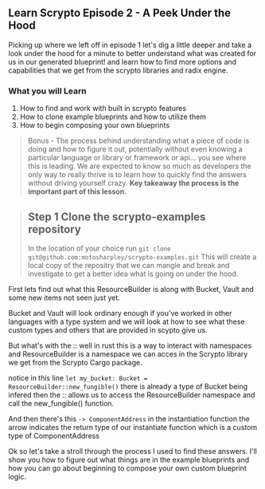 ## Learn Scrypto Episode 2 - A Peek Under the Hood

Picking up where we left off in episode 1 let's dig a little deeper and take a look under the hood for a minute to better understand what was created for us in our generated blueprint! and learn how to find more options and capabilities that we get from the scrypto libraries and radix engine.

### What you will Learn

1. How to find and work with built in scrypto features
2. How to clone example blueprints and how to utilize them
3. How to begin composing your own blueprints

> Bonus - The process behind understanding what a piece of code is doing and how to figure it out, potentially without even knowing a particular language or library or framework or api... you see where this is leading. We are expected to know so much as developers the only way to really thrive is to learn how to quickly find the answers without driving yourself crazy. **Key takeaway the process is the important part of this lesson.**

> ## Step 1 Clone the scrypto-examples repository
>
> In the location of your choice run
> `git clone git@github.com:motosharpley/scrypto-examples.git`
> This will create a local copy of the repositry that we can mangle and break and investigate to get a better idea what is going on under the hood.

First lets find out what this ResourceBuilder is along with Bucket, Vault and some new items not seen just yet.

Bucket and Vault will look ordinary enough if you've worked in other languages with a type system and we will look at how to see what these custom types and others that are provided in scypto give us.

But what's with the :: well in rust this is a way to interact with namespaces and ResourceBuilder is a namespace we can acces in the Scrypto library we get from the Scrypto Cargo package.

notice in this line `let my_bucket: Bucket = ResourceBuilder::new_fungible()` there is already a type of Bucket being infered then the :: allows us to access the ResourceBuilder namespace and call the new_fungible() function.

And then there's this `-> ComponentAddress` in the instantiation function the arrow indicates the return type of our instantiate function which is a custom type of ComponentAddress

Ok so let's take a stroll through the process I used to find these answers. I'll show you how to figure out what things are in the example blueprints and how you can go about beginning to compose your own custom blueprint logic.
